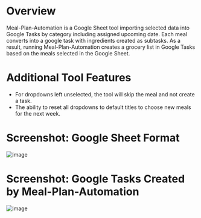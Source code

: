 # Overview
Meal-Plan-Automation is a Google Sheet tool importing selected data into Google Tasks by category including assigned upcoming date. Each meal converts into  a google task with ingredients created as subtasks. As a result, running Meal-Plan-Automation creates a grocery list in Google Tasks based on the meals selected in the Google Sheet. 

# Additional Tool Features
- For dropdowns left unselected, the tool will skip the meal and not create a task.
- The ability to reset all dropdowns to default titles to choose new meals for the next week.

# Screenshot: Google Sheet Format 
![image](https://user-images.githubusercontent.com/111247311/232287022-e25c99b6-3d92-4c2c-bb01-fbbf83089432.png)

# Screenshot: Google Tasks Created by Meal-Plan-Automation
![image](https://github.com/TheCodeyV/Meal-Plan-Automation/assets/111247311/a80fdb8c-87d8-4696-87c1-24e6a603c5b7)
